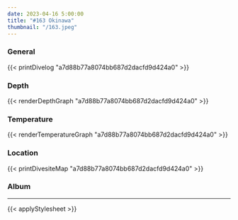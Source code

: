 ```yaml
---
date: 2023-04-16 5:00:00
title: "#163 Okinawa"
thumbnail: "/163.jpeg"
---
```


### General

{{< printDivelog "a7d88b77a8074bb687d2dacfd9d424a0" >}}

### Depth

{{< renderDepthGraph "a7d88b77a8074bb687d2dacfd9d424a0" >}}

### Temperature

{{< renderTemperatureGraph "a7d88b77a8074bb687d2dacfd9d424a0" >}}

### Location

{{< printDivesiteMap "a7d88b77a8074bb687d2dacfd9d424a0" >}}

### Album

<center>
</center>

---

{{< applyStylesheet >}}
